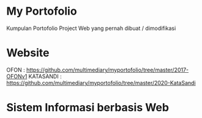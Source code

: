 # My Portofolio
Kumpulan Portofolio Project Web yang pernah dibuat / dimodifikasi

# Website
OFON : https://github.com/multimediary/myportofolio/tree/master/2017-OFONv1
KATASANDI : https://github.com/multimediary/myportofolio/tree/master/2020-KataSandi


# Sistem Informasi berbasis Web
